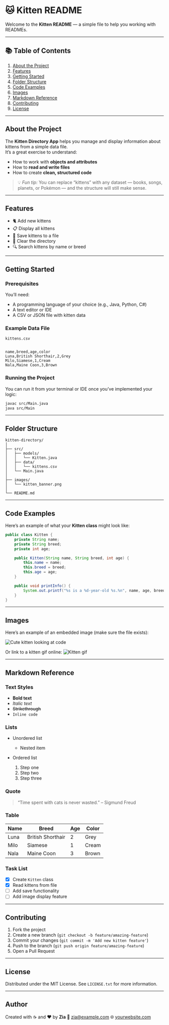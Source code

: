 # 🐱 Kitten README

Welcome to the **Kitten README** — a simple file to help you working with READMEs.  

---

## 📚 Table of Contents

1. [About the Project](#about-the-project)
2. [Features](#features)
3. [Getting Started](#getting-started)
4. [Folder Structure](#folder-structure)
5. [Code Examples](#code-examples)
6. [Images](#images)
7. [Markdown Reference](#markdown-reference)
8. [Contributing](#contributing)
9. [License](#license)

---

## About the Project

The **Kitten Directory App** helps you manage and display information about kittens from a simple data file.  
It’s a great exercise to understand:
- How to work with **objects and attributes**
- How to **read and write files**
- How to create **clean, structured code**

> 💡 *Fun tip:* You can replace “kittens” with any dataset — books, songs, planets, or Pokémon — and the structure will still make sense.

---

## Features

- 🐈 Add new kittens  
- 📋 Display all kittens  
- 💾 Save kittens to a file  
- 🧹 Clear the directory  
- 🔍 Search kittens by name or breed  

---

## Getting Started

### Prerequisites
You’ll need:
- A programming language of your choice (e.g., Java, Python, C#)
- A text editor or IDE
- A CSV or JSON file with kitten data

### Example Data File
`kittens.csv`  
```

name,breed,age,color
Luna,British Shorthair,2,Grey
Milo,Siamese,1,Cream
Nala,Maine Coon,3,Brown

```

### Running the Project
You can run it from your terminal or IDE once you’ve implemented your logic:

```bash
javac src/Main.java
java src/Main
```


---

## Folder Structure

```
kitten-directory/
│
├── src/
│   ├── models/
│   │   └── Kitten.java
│   ├── data/
│   │   └── kittens.csv
│   └── Main.java
│
├── images/
│   └── kitten_banner.png
│
└── README.md
```

---

## Code Examples

Here’s an example of what your **Kitten class** might look like:

```java
public class Kitten {
    private String name;
    private String breed;
    private int age;

    public Kitten(String name, String breed, int age) {
        this.name = name;
        this.breed = breed;
        this.age = age;
    }

    public void printInfo() {
        System.out.printf("%s is a %d-year-old %s.%n", name, age, breed);
    }
}
```

---

## Images

Here’s an example of an embedded image (make sure the file exists):

![Cute kitten looking at code](./images/zia.png)

Or link to a kitten gif online:
![Kitten gif](https://media.giphy.com/media/JIX9t2j0ZTN9S/giphy.gif)

---

## Markdown Reference

### Text Styles

* **Bold text**
* *Italic text*
* ~~Strikethrough~~
* `Inline code`

### Lists

* Unordered list

    * Nested item
* Ordered list

    1. Step one
    2. Step two
    3. Step three

### Quote

> “Time spent with cats is never wasted.” – Sigmund Freud

### Table

| Name | Breed             | Age | Color |
| ---- | ----------------- | --- | ----- |
| Luna | British Shorthair | 2   | Grey  |
| Milo | Siamese           | 1   | Cream |
| Nala | Maine Coon        | 3   | Brown |

### Task List

* [x] Create `Kitten` class
* [x] Read kittens from file
* [ ] Add save functionality
* [ ] Add image display feature

---

## Contributing

1. Fork the project
2. Create a new branch (`git checkout -b feature/amazing-feature`)
3. Commit your changes (`git commit -m 'Add new kitten feature'`)
4. Push to the branch (`git push origin feature/amazing-feature`)
5. Open a Pull Request

---

## License

Distributed under the MIT License.
See `LICENSE.txt` for more information.

---

## Author

Created with ☕ and ❤️ by **Zia**
📧 [zia@example.com](mailto:zia@example.com)
🌐 [yourwebsite.com](https://yourwebsite.com)

